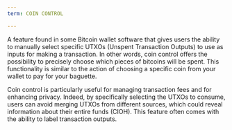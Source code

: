 ```yaml
---
term: COIN CONTROL

---
```

A feature found in some Bitcoin wallet software that gives users the ability to manually select specific UTXOs (Unspent Transaction Outputs) to use as inputs for making a transaction. In other words, coin control offers the possibility to precisely choose which pieces of bitcoins will be spent. This functionality is similar to the action of choosing a specific coin from your wallet to pay for your baguette.

Coin control is particularly useful for managing transaction fees and for enhancing privacy. Indeed, by specifically selecting the UTXOs to consume, users can avoid merging UTXOs from different sources, which could reveal information about their entire funds (CIOH). This feature often comes with the ability to label transaction outputs.